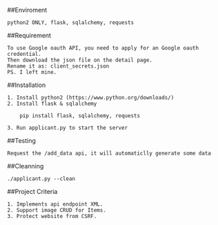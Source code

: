 ##Enviroment

	python2 ONLY, flask, sqlalchemy, requests

##Requirement

	To use Google oauth API, you need to apply for an Google oauth credential.
	Then download the json file on the detail page.
	Rename it as: client_secrets.json
	PS. I left mine.

##Installation

	1. Install python2 (https://www.python.org/downloads/)
	2. Install flask & sqlalchemy

		pip install flask, sqlalchemy, requests

	3. Run applicant.py to start the server

##Testing

	Request the /add_data api, it will automaticlly generate some data

##Cleanning

	./applicant.py --clean

##Project Criteria

	1. Implements api endpoint XML.
	2. Support image CRUD for Items.
	3. Protect website from CSRF.
